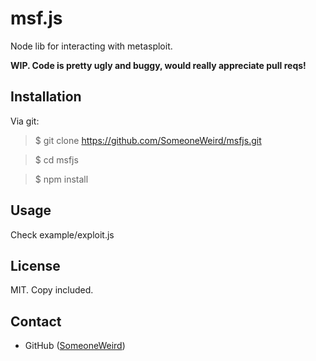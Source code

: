msf.js
====

Node lib for interacting with metasploit.

__WIP. Code is pretty ugly and buggy, would really appreciate pull reqs!__

Installation
------------

Via git:

> $ git clone https://github.com/SomeoneWeird/msfjs.git

> $ cd msfjs

> $ npm install  

Usage
-----

Check example/exploit.js

License
-------

MIT. Copy included.

Contact
-------

* GitHub ([SomeoneWeird](http://github.com/SomeoneWeird))
